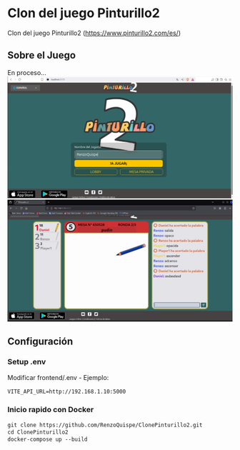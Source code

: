 # Clon del juego Pinturillo2
Clon del juego Pinturillo2 (https://www.pinturillo2.com/es/)

## Sobre el Juego
En proceso...
![](./frontend/public/readme/inicio.png)
![](./frontend/public/readme/juego1.png)
## Configuración

### Setup .env
Modificar frontend/.env - Ejemplo:

```
VITE_API_URL=http://192.168.1.10:5000
```
### Inicio rapido con Docker
```
git clone https://github.com/RenzoQuispe/ClonePinturillo2.git
cd ClonePinturillo2
docker-compose up --build
```

